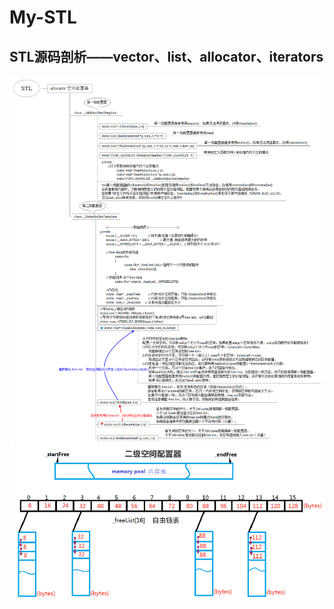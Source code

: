 # My-STL
## STL源码剖析——vector、list、allocator、iterators
![](https://github.com/Lynn-zhang/My-STL/raw/master/ps-Explain/allocator.png)  
![](https://github.com/Lynn-zhang/My-STL/raw/master/ps-Explain/sub-allocation.png) 
